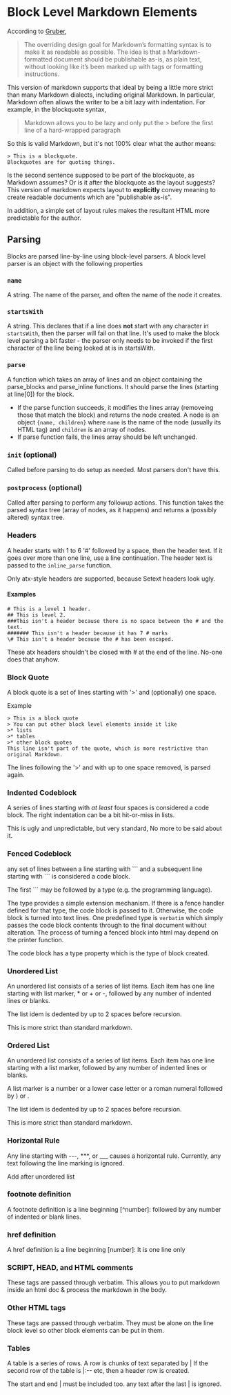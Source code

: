 # Block Level Markdown Elements

According to [Gruber](https://daringfireball.net/projects/markdown/),

> The overriding design goal for Markdown’s formatting syntax is
> to make it as readable as possible. The idea is that a Markdown-formatted
> document should be publishable as-is, as plain text, without looking like
> it’s been marked up with tags or formatting instructions.

This version of markdown supports that ideal by being a little more strict
than many Markdown dialects, including original Markdown. In particular,
Markdown often allows the writer to be a bit lazy with indentation. For
example, in the blockquote syntax,

> Markdown allows you to be lazy and only put the > before the first line
> of a hard-wrapped paragraph

So this is valid Markdown, but it's not 100% clear what the author means:

```
> This is a blockquote.
Blockquotes are for quoting things.
```

Is the second sentence supposed to be part of the blockquote, as Markdown assumes?
Or is it after the blockquote as the layout suggests? This version of markdown expects layout
to **explicitly** convey meaning to create readable documents which are "publishable as-is".

In addition, a simple set of layout rules makes the resultant HTML more predictable for
the author.



## Parsing

Blocks are parsed line-by-line using block-level parsers. A block level parser is an
object with the following properties

### `name`
A string. The name of the parser, and often the name of the node it creates.

### `startsWith`
A string. This declares that if a line does **not** start with any character in `startsWith`,
then the parser will fail on that line. It's used to make the block level parsing a bit
faster - the parser only needs to be invoked if the first character of the line being
looked at is in startsWith.

### `parse`
A function which takes an array of lines and an object containing the parse_blocks and
parse_inline functions. It should parse the lines (starting at line[0]) for the block.

* If the parse function succeeds, it modifies the lines array (removeing those that match the block)
and returns the node created. A node is an object `{name, children}` where `name` is
the name of the node (usually its HTML tag) and `children` is an array of nodes.
* If parse function fails, the lines array should be left unchanged.

### `init` (optional)
Called before parsing to do setup as needed. Most parsers don't have this.

### `postprocess` (optional)
Called after parsing to perform any followup actions. This function takes the
parsed syntax tree (array of nodes, as it happens) and returns a (possibly altered)
syntax tree.




### Headers

A header starts with 1 to 6 '#' followed by a space, then the header text. If it goes over
more than one line, use a line continuation. The header text is passed to the `inline_parse`
function.

Only atx-style headers are supported, because Setext headers look ugly.

#### Examples
```
# This is a level 1 header.
## This is level 2.
###This isn't a header because there is no space between the # and the text.
####### This isn't a header because it has 7 # marks
\# This isn't a header because the # has been escaped.
```

These atx headers shouldn't be closed with # at the end of the line. No-one does that anyhow.


### Block Quote

A block quote is a set of lines starting with '>' and (optionally) one space.

Example
```
> This is a block quote
> You can put other block level elements inside it like
>* lists
>* tables
>* other block quotes
This line isn't part of the quote, which is more restrictive than original Markdown.
```

The lines following the '>' and with up to one space removed, is parsed again.


### Indented Codeblock

A series of lines starting with *at least* four spaces is
considered a code block. The right indentation can be a bit hit-or-miss
in lists.

This is ugly and unpredictable, but very standard, No more to be said about it.


### Fenced Codeblock

any set of lines between a line starting with \`\`\` and a subsequent line starting with \`\`\`
is considered a code block.

The first \`\`\` may be followed by a type (e.g. the programming language). 

The type provides a simple extension mechanism. If there is a fence handler defined
for that type, the code block is passed to it. Otherwise, the code block
is turned  into text lines. One predefined type
is `verbatim` which simply passes the code block contents through to the final document without alteration. The process of turning a fenced block into html may depend on the 
printer function.

The code block has a type property which is the type of block created.


### Unordered List

An unordered list consists of a series of list items. Each item
has one line starting with list marker, * or + or -, followed by any number of
indented lines or blanks.

The list idem is dedented by up to 2 spaces before recursion.

This is more strict than standard markdown.



### Ordered List

An unordered list consists of a series of list items. Each item
has one line starting with a list marker, followed by any number of
indented lines or blanks.

A list marker is a number or a lower case letter or a roman numeral followed by
) or .

The list idem is dedented by up to 2 spaces before recursion.

This is more strict than standard markdown.



### Horizontal Rule

Any line starting with ---, ***, or ___ causes a horizontal rule.
Currently, any text following the line marking is ignored.

Add after unordered list


### footnote definition

A footnote definition is a line beginning [^number]: followed by
any number of indented or blank lines.


### href definition

A href definition is a line beginning [number]: It is one line only


### SCRIPT, HEAD, and HTML comments

These tags are passed through verbatim. This allows you to
put markdown inside an html doc & process the markdown in the body.



### Other HTML tags

These tags are passed through verbatim. They must be alone on the line
block level so other block elements can be put in them.


### Tables

A table is a series of rows. A row is chunks of text separated by |
If the second row of the table is |:-- etc, then a header row is created.

The start and end | must be included too. any text after the last | is ignored.

